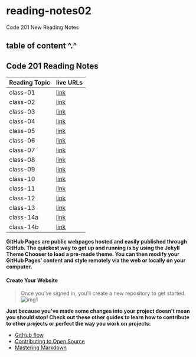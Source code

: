# reading-notes02
Code 201 New Reading Notes

## table of content ^.^
## Code 201 Reading Notes


| Reading Topic  | live URLs    |
| :------------- | :---------- |
| class-01         |[link](https://mariamalshammari.github.io/reading-notes02/class-01)|
| class-02         |[link](https://mariamalshammari.github.io/reading-notes02/class-02) |
| class-03         |[link](https://mariamalshammari.github.io/reading-notes02/class-03) |
| class-04         |[link](https://mariamalshammari.github.io/reading-notes02/class-04) |
| class-05         |[link](https://mariamalshammari.github.io/reading-notes02/class-05) |
| class-06         |[link](https://mariamalshammari.github.io/reading-notes02/class-06) |
| class-07         |[link](https://mariamalshammari.github.io/reading-notes02/class-07) |
| class-08         |[link](https://mariamalshammari.github.io/reading-notes02/class-08) |
| class-09         |[link](https://mariamalshammari.github.io/reading-notes02/class-09) |
| class-10         |[link](https://mariamalshammari.github.io/reading-notes02/class-10) |
| class-11         |[link](https://mariamalshammari.github.io/reading-notes02/class-11) |
| class-12         |[link](https://mariamalshammari.github.io/reading-notes02/class-12) |
| class-13         |[link](https://mariamalshammari.github.io/reading-notes02/class-13) |
| class-14a         |[link](https://mariamalshammari.github.io/reading-notes02/class-14a) |
| class-14b         |[link](https://mariamalshammari.github.io/reading-notes02/class-14b) |

**GitHub Pages are public webpages hosted and easily published through GitHub. The quickest way to get up and running is by using the Jekyll Theme Chooser to load a pre-made theme. You can then modify your GitHub Pages’ content and style remotely via the web or locally on your computer.**

#### Create Your Website
>Once you’ve signed in, you’ll create a new repository to get started.
![img1](https://guides.github.com/features/pages/create-new-repo-button.png)

**Just because you’ve made some changes into your project doesn’t mean you should stop! Check out these other guides to learn how to contribute to other projects or perfect the way you work on projects:**

* [GitHub flow](https://guides.github.com/introduction/flow/)
* [Contributing to Open Source](https://opensource.guide/how-to-contribute/)
* [Mastering Markdown](https://guides.github.com/features/mastering-markdown/)